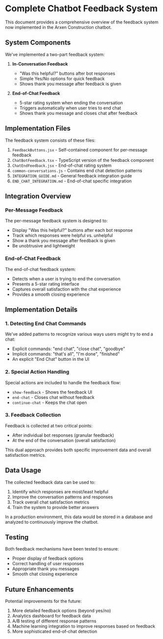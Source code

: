 # Complete Chatbot Feedback System

This document provides a comprehensive overview of the feedback system now implemented in the Arxen Construction chatbot.

## System Components

We've implemented a two-part feedback system:

1. **In-Conversation Feedback**
   - "Was this helpful?" buttons after bot responses
   - Simple Yes/No options for quick feedback
   - Shows thank you message after feedback is given

2. **End-of-Chat Feedback**
   - 5-star rating system when ending the conversation
   - Triggers automatically when user tries to end chat
   - Shows thank you message and closes chat after feedback

## Implementation Files

The feedback system consists of these files:

1. `FeedbackButtons.jsx` - Self-contained component for per-message feedback
2. `ChatBotFeedback.tsx` - TypeScript version of the feedback component
3. `ChatEndFeedback.jsx` - End-of-chat rating system
4. `common-conversations.js` - Contains end chat detection patterns
5. `INTEGRATION_GUIDE.md` - General feedback integration guide
6. `END_CHAT_INTEGRATION.md` - End-of-chat specific integration

## Integration Overview

### Per-Message Feedback

The per-message feedback system is designed to:
- Display "Was this helpful?" buttons after each bot response
- Track which responses were helpful vs. unhelpful
- Show a thank you message after feedback is given
- Be unobtrusive and lightweight

### End-of-Chat Feedback

The end-of-chat feedback system:
- Detects when a user is trying to end the conversation
- Presents a 5-star rating interface
- Captures overall satisfaction with the chat experience
- Provides a smooth closing experience

## Implementation Details

### 1. Detecting End Chat Commands

We've added patterns to recognize various ways users might try to end a chat:
- Explicit commands: "end chat", "close chat", "goodbye"
- Implicit commands: "that's all", "I'm done", "finished" 
- An explicit "End Chat" button in the UI

### 2. Special Action Handling

Special actions are included to handle the feedback flow:
- `show-feedback` - Shows the feedback UI
- `end-chat` - Closes chat without feedback
- `continue-chat` - Keeps the chat open

### 3. Feedback Collection

Feedback is collected at two critical points:
- After individual bot responses (granular feedback)
- At the end of the conversation (overall satisfaction)

This dual approach provides both specific improvement data and overall satisfaction metrics.

## Data Usage

The collected feedback data can be used to:
1. Identify which responses are most/least helpful
2. Improve the conversation patterns and responses
3. Track overall chat satisfaction metrics
4. Train the system to provide better answers

In a production environment, this data would be stored in a database and analyzed to continuously improve the chatbot.

## Testing

Both feedback mechanisms have been tested to ensure:
- Proper display of feedback options
- Correct handling of user responses
- Appropriate thank you messages
- Smooth chat closing experience

## Future Enhancements

Potential improvements for the future:
1. More detailed feedback options (beyond yes/no)
2. Analytics dashboard for feedback data
3. A/B testing of different response patterns
4. Machine learning integration to improve responses based on feedback
5. More sophisticated end-of-chat detection 